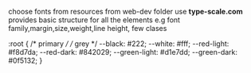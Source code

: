 choose fonts from resources from web-dev folder
use **type-scale.com** provides basic structure for all the elements e.g font family,margin,size,weight,line height, few clases 


:root {
  /* primary */
  /* grey */
  --black: #222;
  --white: #fff;
  --red-light: #f8d7da;
  --red-dark: #842029;
  --green-light: #d1e7dd;
  --green-dark: #0f5132;
}